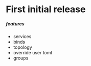 # First initial release

##### features
- services
- binds
- topology
- override user toml
- groups
